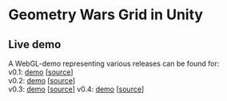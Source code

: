 # Geometry Wars Grid in Unity

## Live demo
	
A WebGL-demo representing various releases can be found for:  
v0.1: [demo](http://vimaster.de/prj/2017_gridometrywars/demo/0_v0.1/) [[source](https://github.com/ViMaSter/gridometrywars/releases/tag/v0.1)]  
v0.2: [demo](http://vimaster.de/prj/2017_gridometrywars/demo/1_v0.2/) [[source](https://github.com/ViMaSter/gridometrywars/releases/tag/v0.2)]  
v0.3: [demo](http://vimaster.de/prj/2017_gridometrywars/demo/2_v0.3/) [[source](https://github.com/ViMaSter/gridometrywars/releases/tag/v0.3)]
v0.4: [demo](http://vimaster.de/prj/2017_gridometrywars/demo/3_v0.4/) [[source](https://github.com/ViMaSter/gridometrywars/releases/tag/v0.4)]
